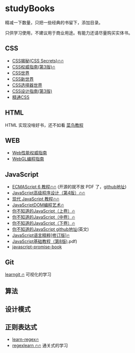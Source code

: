 # studyBooks
精减一下数量，只把一些经典的书留下，添加目录。

只供学习使用，不建议用于商业用途。有能力还请尽量购买实体书。
  
## CSS
- [CSS揭秘(CSS Secrets)🔥🔥](./CSS/CSS揭秘.pdf)  
- [CSS权威指南(第3版)🔥](./CSS/CSS权威指南（第3版）.pdf)
- [CSS世界](./CSS/CSS世界.pdf)
- [CSS新世界](./CSS/CSS新世界.pdf)
- [CSS选择器世界](./CSS/CSS选择器世界.pdf)
- [CSS设计指南(第3版)](./CSS/CSS设计指南（第3版）.pdf)
- [精通CSS](./CSS/精通CSS.pdf)

## HTML

HTML 实现没啥好书，还不如看 [菜鸟教程](https://www.runoob.com/html/html-tutorial.html)

## WEB
- [Web性能权威指南](./WEB/Web性能权威指南.pdf)
- [WebGL编程指南](./WEB/WebGL编程指南.pdf)

## JavaScript
- [ECMAScript 6 教程🔥🔥](https://wangdoc.com/es6/) (开源的就不放 PDF 了，[github地址](https://github.com/ruanyf/es6tutorial))
- [JavaScript高级程序设计（第4版）🔥🔥](./JavaScript/JavaScript高级程序设计（第4版）.pdf)
- [现代 JavaScript 教程🔥🔥](https://zh.javascript.info/)
- [JavaScriptDOM编程艺术🔥](./JavaScript/JavaScriptDOM编程艺术.pdf)
- [你不知道的JavaScript（上卷）🔥](./JavaScript/你不知道的JavaScript（上卷）.pdf)
- [你不知道的JavaScript（中卷）🔥](./JavaScript/你不知道的JavaScript（上卷）.pdf)
- [你不知道的JavaScript（下卷）🔥](./JavaScript/你不知道的JavaScript（下卷）.pdf)
- [你不知道的JavaScript github地址](https://github.com/getify/You-Dont-Know-JS)(英文)
- [JavaScript语言精粹[修订版]🔥](./JavaScript/JavaScript语言精粹[修订版].pdf)
- [JavaScript基础教程（第8版)](./JavaScript/JavaScript基础教程（第8版).pdf)
- [javascript-promise-book](./JavaScript/javascript-promise-book.pdf)
## Git
[learngit 🔥](https://learngitbranching.js.org/?locale=zh_CN) 可视化的学习
## 算法

## 设计模式

## 正则表达式
- [learn-regex🔥](https://github.com/zhl1232/learn-regex)
- [regexlearn 🔥🔥](https://regexlearn.com/zh-cn)  通关式的学习
